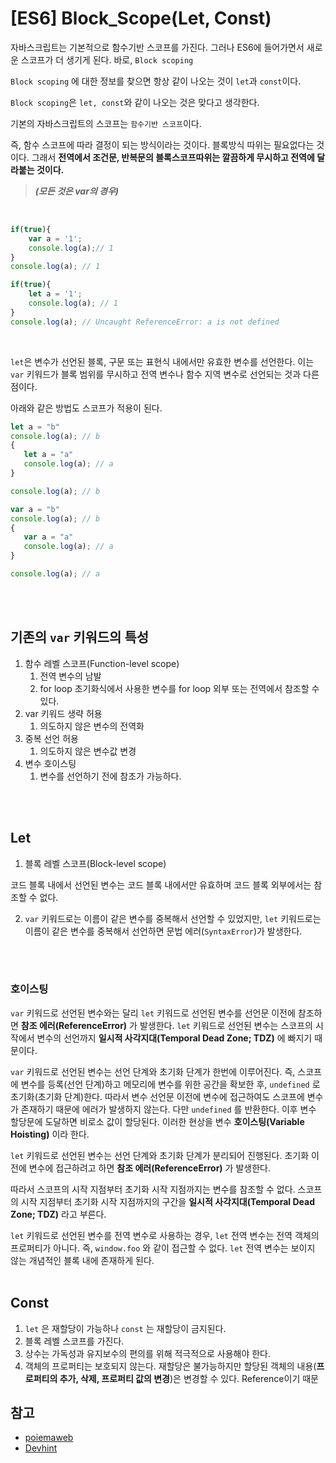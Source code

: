 # [ES6] Block_Scope(Let, Const)

자바스크립트는 기본적으로 함수기반 스코프를 가진다. 그러나 ES6에 들어가면서 새로운 스코프가 더 생기게 된다. 바로, `Block scoping`
<br/>

`Block scoping` 에 대한 정보를 찾으면 항상 같이 나오는 것이 `let`과 `const`이다.
<br/>

`Block scoping`은 `let, const`와 같이 나오는 것은 맞다고 생각한다.
<br/>

기본의 자바스크립트의 스코프는 `함수기반 스코프`이다.
<br/>

즉, 함수 스코프에 따라 결정이 되는 방식이라는 것이다. 블록방식 따위는 필요없다는 것이다. 그래서 **전역에서 조건문, 반복문의 블록스코프따위는 깔끔하게 무시하고 전역에 달라붙는 것이다.** 

> ***(모든 것은 var의 경우)***
<br/>

```js
if(true){
    var a = '1';
    console.log(a);// 1
}
console.log(a); // 1
```

```js
if(true){
    let a = '1';
    console.log(a); // 1 
}
console.log(a); // Uncaught ReferenceError: a is not defined
```

<br/>

`let`은 변수가 선언된 블록, 구문 또는 표현식 내에서만 유효한 변수를 선언한다. 이는 `var` 키워드가 블록 범위를 무시하고 전역 변수나 함수 지역 변수로 선언되는 것과 다른 점이다.
<br/>

아래와 같은 방법도 스코프가 적용이 된다.

```js
let a = "b"
console.log(a); // b
{
   let a = "a"
   console.log(a); // a
}

console.log(a); // b
```

```js
var a = "b"
console.log(a); // b
{
   var a = "a"
   console.log(a); // a
}

console.log(a); // a
```

<br/>
<br/>

## 기존의 `var` 키워드의 특성

1. 함수 레벨 스코프(Function-level scope)
	1. 전역 변수의 남발
	2. for loop 초기화식에서 사용한 변수를 for loop 외부 또는 전역에서 참조할 수 있다.
2. var 키워드 생략 허용
	1. 의도하지 않은 변수의 전역화
3. 중복 선언 허용
	1. 의도하지 않은 변수값 변경
4. 변수 호이스팅
	1. 변수를 선언하기 전에 참조가 가능하다.

<br/>
<br/>

## Let

1. 블록 레벨 스코프(Block-level scope)

코드 블록 내에서 선언된 변수는 코드 블록 내에서만 유효하며 코드 블록 외부에서는 참조할 수 없다.

2. `var` 키워드로는 이름이 같은 변수를 중복해서 선언할 수 있었지만, `let` 키워드로는 이름이 같은 변수를 중복해서 선언하면 문법 에러(`SyntaxError`)가 발생한다.

<br/>
<br/>

### 호이스팅

`var` 키워드로 선언된 변수와는 달리 `let` 키워드로 선언된 변수를 선언문 이전에 참조하면 **참조 에러(ReferenceError)** 가 발생한다. 
`let` 키워드로 선언된 변수는 스코프의 시작에서 변수의 선언까지 **일시적 사각지대(Temporal Dead Zone; TDZ)** 에 빠지기 때문이다.
<br/>

`var` 키워드로 선언된 변수는 선언 단계와 초기화 단계가 한번에 이루어진다. 즉, 스코프에 변수를 등록(선언 단계)하고 메모리에 변수를 위한 공간을 확보한 후, `undefined` 로 초기화(초기화 단계)한다. 따라서 변수 선언문 이전에 변수에 접근하여도 스코프에 변수가 존재하기 때문에 에러가 발생하지 않는다. 다만 `undefined` 를 반환한다. 이후 변수 할당문에 도달하면 비로소 값이 할당된다. 이러한 현상을 변수 **호이스팅(Variable Hoisting)** 이라 한다.
<br/>

`let` 키워드로 선언된 변수는 선언 단계와 초기화 단계가 분리되어 진행된다. 
초기화 이전에 변수에 접근하려고 하면 **참조 에러(ReferenceError)** 가 발생한다. 
<br/>

따라서 스코프의 시작 지점부터 초기화 시작 지점까지는 변수를 참조할 수 없다. 스코프의 시작 지점부터 초기화 시작 지점까지의 구간을 **일시적 사각지대(Temporal Dead Zone; TDZ)** 라고 부른다.
<br/>

`let` 키워드로 선언된 변수를 전역 변수로 사용하는 경우, `let` 전역 변수는 전역 객체의 프로퍼티가 아니다. 즉, `window.foo` 와 같이 접근할 수 없다. `let` 전역 변수는 보이지 않는 개념적인 블록 내에 존재하게 된다.
<br/>
<br/>

## Const

1. `let` 은 재할당이 가능하나 `const` 는 재할당이 금지된다.
2. 블록 레벨 스코프를 가진다.
3. 상수는 가독성과 유지보수의 편의를 위해 적극적으로 사용해야 한다.
4. 객체의 프로퍼티는 보호되지 않는다. 재할당은 불가능하지만 할당된 객체의 내용(**프로퍼티의 추가, 삭제, 프로퍼티 값의 변경**)은 변경할 수 있다. Reference이기 때문


## 참고

- [poiemaweb](https://poiemaweb.com/es6-block-scope)
- [Devhint](https://devhints.io/es6)